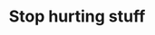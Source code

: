 ---
pid: MX36
title: Stop hurting stuff
location_transcription: in malcom mack park
zipcode: 
outside_phl: 
neighborhood: 
age: 
age_range: 
instagram: 
image_file_name: MX_36.jpg
proposal_transcription: |-
  Bench so people don't tear them up
  Place for people who like to sing
  Place for people to give speeches
topic: Unknown
topic_summary: '0'
type: Space,Bench
keywords_other: 
credit: Siyah
image_labels: 
twitter: 
facebook: 
permalink: "/monuments/mx36/"
layout: item-page
---
